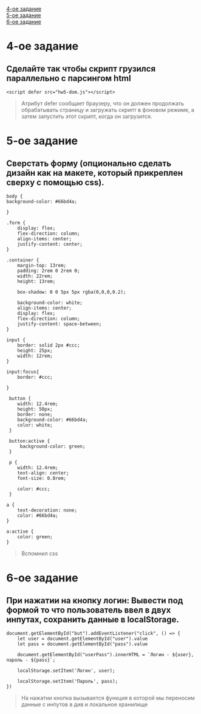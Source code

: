 [4-ое задание](https://github.com/InRectoVirtus/HW5-DOM/blob/main/README.md#4-%D0%BE%D0%B5-%D0%B7%D0%B0%D0%B4%D0%B0%D0%BD%D0%B8%D0%B5)  
[5-ое задание](https://github.com/InRectoVirtus/HW5-DOM/blob/main/README.md#5-%D0%BE%D0%B5-%D0%B7%D0%B0%D0%B4%D0%B0%D0%BD%D0%B8%D0%B5)  
[6-ое задание](https://github.com/InRectoVirtus/HW5-DOM/blob/main/README.md#6-%D0%BE%D0%B5-%D0%B7%D0%B0%D0%B4%D0%B0%D0%BD%D0%B8%D0%B5)  
#  4-ое задание # 

## Сделайте так чтобы скрипт грузился параллельно с парсингом html ##  

    <script defer src="hw5-dom.js"></script>

> Атрибут defer сообщает браузеру, что он должен продолжать обрабатывать страницу и загружать скрипт в фоновом режиме, а затем запустить этот скрипт, когда он загрузится.<br/>  

#  5-ое задание # 

## Сверстать форму (опционально сделать дизайн как на макете, который прикреплен сверху с помощью css). ##

    body {
    background-color: #66bd4a;

    }

    .form {
        display: flex;
        flex-direction: column;
        align-items: center;
        justify-content: center;
    }

    .container {
        margin-top: 13rem;
        padding: 2rem 0 2rem 0;
        width: 22rem;
        height: 13rem;

        box-shadow: 0 0 5px 5px rgba(0,0,0,0.2);

        background-color: white;
        align-items: center;
        display: flex;
        flex-direction: column;
        justify-content: space-between;
    }

    input {
        border: solid 2px #ccc;
        height: 25px;
        width: 12rem;
    }

    input:focus{
        border: #ccc;

    }

     button {
        width: 12.4rem;
        height: 50px;
        border: none;
        background-color: #66bd4a;
        color: white;
     }

     button:active {
         background-color: green;
     }

     p {
        width: 12.4rem;
        text-align: center;
        font-size: 0.8rem;

        color: #ccc;
     }

    a {
        text-decoration: none;
        color: #66bd4a;
    }

    a:active {
        color: green;
    }
> Вспомнил css<br/>  

#  6-ое задание # 

## При нажатии на кнопку логин: Вывести под формой то что пользователь ввел в двух инпутах, сохранить данные в localStorage.  ##

    document.getElementById("but").addEventListener("click", () => {
        let user = document.getElementById("user").value
        let pass = document.getElementById("pass").value

        document.getElementById("userPass").innerHTML = `Логин - ${user}, пароль - ${pass}`;

        localStorage.setItem('Логин', user);

        localStorage.setItem('Пароль', pass);
    })

> На нажатии кнопка вызывается функция в которой мы переносим данные с инпутов в див и локальное хранилище<br/>  
